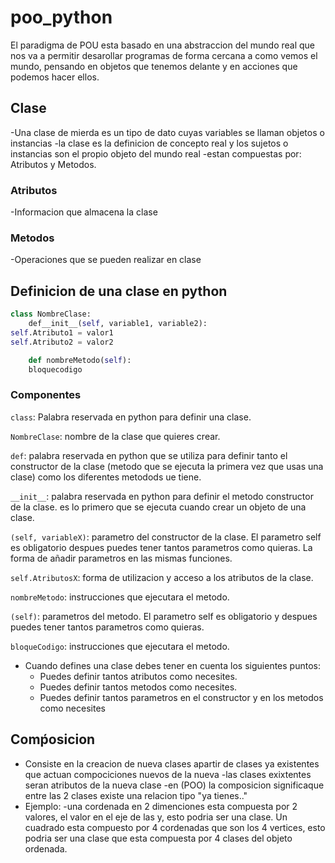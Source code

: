 # poo_python

El paradigma de POU esta basado en una abstraccion del mundo real que nos va a permitir desarollar programas de forma cercana a como vemos el mundo, pensando  en objetos que tenemos delante y en acciones que podemos hacer ellos.

## Clase

-Una clase de mierda es un tipo de dato cuyas variables se llaman objetos o instancias
-la clase es la definicion de concepto real y los sujetos o instancias son el propio objeto del mundo real 
-estan compuestas por: Atributos y Metodos.

### Atributos
-Informacion que almacena la clase 

### Metodos
-Operaciones que se pueden realizar en clase

## Definicion de una clase en python

```python
class NombreClase:
    def__init__(self, variable1, variable2):
self.Atributo1 = valor1
self.Atributo2 = valor2

    def nombreMetodo(self):
    bloquecodigo
```

### Componentes

``````class``````: Palabra reservada en python para definir una clase.

```NombreClase```: nombre de la clase que quieres crear.

```def```: palabra reservada en python que se utiliza para definir tanto el constructor de la clase (metodo que se ejecuta la primera vez que usas una clase) como los diferentes metodods ue tiene.

```__init__```: palabra reservada en python para definir el metodo constructor de la clase. es lo primero que se ejecuta cuando crear un objeto de una clase.

```(self, variableX)```: parametro del constructor de la clase. El parametro self es obligatorio despues puedes tener tantos parametros como quieras.  La forma de añadir parametros en las mismas funciones.

```self.AtributosX```: forma de utilizacion y acceso a los atributos de la clase.

```nombreMetodo```: instrucciones que ejecutara el metodo.

```(self)```: parametros del metodo. El parametro self es obligatorio y despues puedes tener tantos parametros como quieras.

```bloqueCodigo```: instrucciones que ejecutara el metodo.

- Cuando defines una clase debes tener en cuenta los siguientes puntos:
    - Puedes definir tantos atributos como necesites.
    - Puedes definir tantos metodos como necesites.
    - Puedes definir tantos parametros en el constructor y en los metodos como necesites

## Comṕosicion
- Consiste en la creacion de nueva clases apartir de clases ya existentes que actuan compociciones nuevos de la nueva
-las clases exixtentes seran atributos de la nueva clase
-en (POO) la composicion significaque entre las 2 clases existe una relacion tipo "ya tienes.."
- Ejemplo:
    -una cordenada en 2 dimenciones esta compuesta por 2 valores, el valor en el eje de las y, esto podria ser una clase. Un cuadrado esta compuesto por 4 cordenadas que son los 4 vertices, esto podria ser una clase que esta compuesta por 4 clases del objeto ordenada.
    